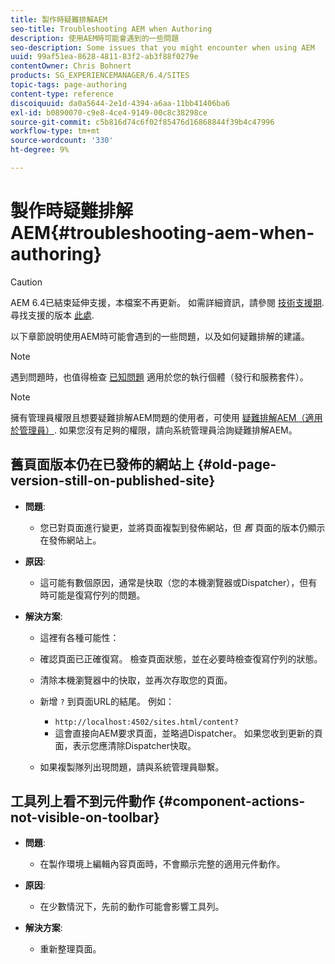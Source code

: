 ```yaml
---
title: 製作時疑難排解AEM
seo-title: Troubleshooting AEM when Authoring
description: 使用AEM時可能會遇到的一些問題
seo-description: Some issues that you might encounter when using AEM
uuid: 99af51ea-8628-4811-83f2-ab3f88f0279e
contentOwner: Chris Bohnert
products: SG_EXPERIENCEMANAGER/6.4/SITES
topic-tags: page-authoring
content-type: reference
discoiquuid: da0a5644-2e1d-4394-a6aa-11bb41406ba6
exl-id: b0890070-c9e8-4ce4-9149-00c8c38298ce
source-git-commit: c5b816d74c6f02f85476d16868844f39b4c47996
workflow-type: tm+mt
source-wordcount: '330'
ht-degree: 9%

---
```


# 製作時疑難排解AEM{#troubleshooting-aem-when-authoring}

>[!CAUTION]
>
>AEM 6.4已結束延伸支援，本檔案不再更新。 如需詳細資訊，請參閱 [技術支援期](https://helpx.adobe.com//tw/support/programs/eol-matrix.html). 尋找支援的版本 [此處](https://experienceleague.adobe.com/docs/).

以下章節說明使用AEM時可能會遇到的一些問題，以及如何疑難排解的建議。

>[!NOTE]
>
>遇到問題時，也值得檢查 [已知問題](/help/release-notes/known-issues.md) 適用於您的執行個體（發行和服務套件）。

>[!NOTE]
>
>擁有管理員權限且想要疑難排解AEM問題的使用者，可使用 [疑難排解AEM（適用於管理員）](/help/sites-administering/troubleshoot.md). 如果您沒有足夠的權限，請向系統管理員洽詢疑難排解AEM。

## 舊頁面版本仍在已發佈的網站上 {#old-page-version-still-on-published-site}

* **問題**:

   * 您已對頁面進行變更，並將頁面複製到發佈網站，但 *舊* 頁面的版本仍顯示在發佈網站上。

* **原因**:

   * 這可能有數個原因，通常是快取（您的本機瀏覽器或Dispatcher），但有時可能是復寫佇列的問題。

* **解決方案**:

   * 這裡有各種可能性：
   * 確認頁面已正確復寫。 檢查頁面狀態，並在必要時檢查復寫佇列的狀態。
   * 清除本機瀏覽器中的快取，並再次存取您的頁面。
   * 新增 `?` 到頁面URL的結尾。 例如：

      * `http://localhost:4502/sites.html/content?`
      * 這會直接向AEM要求頁面，並略過Dispatcher。 如果您收到更新的頁面，表示您應清除Dispatcher快取。
   * 如果複製隊列出現問題，請與系統管理員聯繫。


## 工具列上看不到元件動作 {#component-actions-not-visible-on-toolbar}

* **問題**:

   * 在製作環境上編輯內容頁面時，不會顯示完整的適用元件動作。

* **原因**:

   * 在少數情況下，先前的動作可能會影響工具列。

* **解決方案**:

   * 重新整理頁面。
